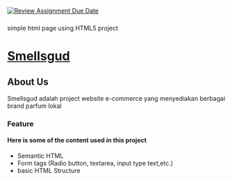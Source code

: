 [![Review Assignment Due Date](https://classroom.github.com/assets/deadline-readme-button-22041afd0340ce965d47ae6ef1cefeee28c7c493a6346c4f15d667ab976d596c.svg)](https://classroom.github.com/a/f-sXtHED)
###
simple html page using HTML5 project
# [Smellsgud](https://smellsgud.netlify.app/)
## About Us
Smellsgud adalah project website e-commerce yang menyediakan berbagai brand parfum lokal 
### Feature

#### Here is some of the content used in this project
- Semantic HTML
- Form tags (Radio button, textarea, input type text,etc.)
- basic HTML Structure
